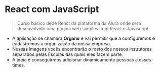 # React com JavaScript

> Curso básico dede React da plataforma da Alura onde será desenvolvido uma página web simples com React e Javascript. <br>

- A aplicação se chamará **Organo** e vai permitir que a configuremos e cadastremos a organização da nossa empresa.
- Nessas imagens vocês encontrarão o rosto dos nossos instrutores separados pelas Escolas das quais eles fazem parte.
- A ideia é conseguirmos adicionar dinamicamente pessoas a esses times.
